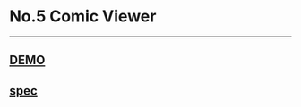 # No.5 Comic Viewer

---

## [DEMO](dist/)

## [spec](https://hexschool.github.io/THE_F2E_Design/week5-comic%20viewer)



